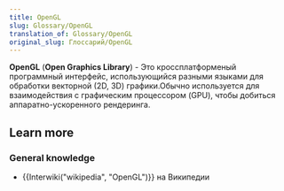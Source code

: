 ```yaml
---
title: OpenGL
slug: Glossary/OpenGL
translation_of: Glossary/OpenGL
original_slug: Глоссарий/OpenGL
---
```


**OpenGL** (**Open Graphics Library**) - Это кроссплатформеный программный интерфейс, использующийся разными языками для обработки векторной (2D, 3D) графики.Обычно используется для взаимодействия с графическим процессором (GPU), чтобы добиться аппаратно-ускоренного рендеринга.

## Learn more

### General knowledge

- {{Interwiki("wikipedia", "OpenGL")}} на Википедии
